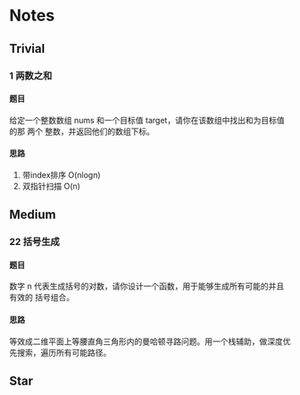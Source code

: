 # Notes

## Trivial

### 1 两数之和

#### 题目

给定一个整数数组 nums 和一个目标值 target，请你在该数组中找出和为目标值的那 两个 整数，并返回他们的数组下标。

#### 思路

1. 带index排序 O(nlogn)
2. 双指针扫描 O(n)

## Medium

### 22 括号生成

#### 题目

数字 n 代表生成括号的对数，请你设计一个函数，用于能够生成所有可能的并且 有效的 括号组合。

#### 思路

等效成二维平面上等腰直角三角形内的曼哈顿寻路问题。用一个栈辅助，做深度优先搜索，遍历所有可能路径。

## Star

